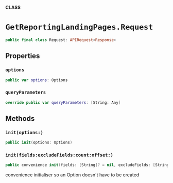 **CLASS**

# `GetReportingLandingPages.Request`

```swift
public final class Request: APIRequest<Response>
```

## Properties
### `options`

```swift
public var options: Options
```

### `queryParameters`

```swift
override public var queryParameters: [String: Any]
```

## Methods
### `init(options:)`

```swift
public init(options: Options)
```

### `init(fields:excludeFields:count:offset:)`

```swift
public convenience init(fields: [String]? = nil, excludeFields: [String]? = nil, count: Int? = nil, offset: Int? = nil)
```

convenience initialiser so an Option doesn't have to be created
